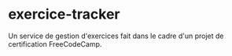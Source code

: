 # exercice-tracker
Un service de gestion d'exercices fait dans le cadre d'un projet de certification FreeCodeCamp.
